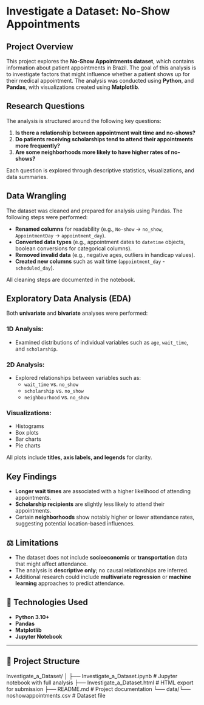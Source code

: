 # Investigate a Dataset: No-Show Appointments

## Project Overview

This project explores the **No-Show Appointments dataset**, which contains information about patient appointments in Brazil. The goal of this analysis is to investigate factors that might influence whether a patient shows up for their medical appointment. The analysis was conducted using **Python**, and **Pandas**, with visualizations created using **Matplotlib**.

## Research Questions
The analysis is structured around the following key questions:

1. **Is there a relationship between appointment wait time and no-shows?**  
2. **Do patients receiving scholarships tend to attend their appointments more frequently?**  
3. **Are some neighborhoods more likely to have higher rates of no-shows?**

Each question is explored through descriptive statistics, visualizations, and data summaries.

## Data Wrangling
The dataset was cleaned and prepared for analysis using Pandas. The following steps were performed:

- **Renamed columns** for readability (e.g., `No-show` → `no_show`, `AppointmentDay` → `appointment_day`).
- **Converted data types** (e.g., appointment dates to `datetime` objects, boolean conversions for categorical columns).
- **Removed invalid data** (e.g., negative ages, outliers in handicap values).
- **Created new columns** such as wait time (`appointment_day` - `scheduled_day`).

All cleaning steps are documented in the notebook.

## Exploratory Data Analysis (EDA)
Both **univariate** and **bivariate** analyses were performed:

### 1D Analysis:
- Examined distributions of individual variables such as `age`, `wait_time`, and `scholarship`.

### 2D Analysis:
- Explored relationships between variables such as:
  - `wait_time` vs. `no_show`
  - `scholarship` vs. `no_show`
  - `neighbourhood` vs. `no_show`

### Visualizations:
- Histograms  
- Box plots  
- Bar charts  
- Pie charts  

All plots include **titles, axis labels, and legends** for clarity.

## Key Findings
- **Longer wait times** are associated with a higher likelihood of attending appointments.  
- **Scholarship recipients** are slightly less likely to attend their appointments.  
- Certain **neighborhoods** show notably higher or lower attendance rates, suggesting potential location-based influences.

## ⚖️ Limitations
- The dataset does not include **socioeconomic** or **transportation** data that might affect attendance.
- The analysis is **descriptive only**; no causal relationships are inferred.
- Additional research could include **multivariate regression** or **machine learning** approaches to predict attendance.

## 🧠 Technologies Used
- **Python 3.10+**
- **Pandas**
- **Matplotlib**
- **Jupyter Notebook**

---

## 🧩 Project Structure
Investigate_a_Dataset/
│
├── Investigate_a_Dataset.ipynb # Jupyter notebook with full analysis
├── Investigate_a_Dataset.html # HTML export for submission
├── README.md # Project documentation
└── data/└── noshowappointments.csv # Dataset file

